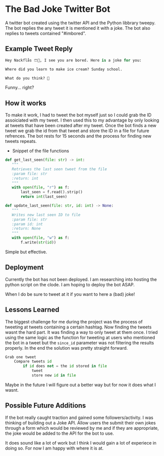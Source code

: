 
# The Bad Joke Twitter Bot

A twitter bot created using the twitter API and the Python libbrary tweepy.
The bot replies the any tweet it is mentioned it with a joke. The bot also replies to tweets contained "#imbored".


## Example Tweet Reply

```python
Hey Nackflås 🩳🔫, I see you are bored. Here is a joke for you:

Where did you learn to make ice cream? Sunday school.

What do you think? 🤖
```
Funny... right? 



## How it works
 
 To make it work, I had to tweet the bot myself just so I could grab the ID
 assoiciated with my tweet. I then used this to my advantage by only looking
 at tweets that have been created after my tweet. Once the bot finds a new tweet we grab
 the id from that tweet and store the ID in a file for future refrences. The bot rests for 15 seconds and the process for finding new tweets repeats.


 * Snippet of the file functions

 ```python
 def get_last_seen(file: str) -> int:
    """
    Retrieves the last seen tweet from the file
    :param file: str
    :return: int
    """
    with open(file, "r") as f:
        last_seen = f.read().strip()
        return int(last_seen)
 ```

 ```python 
 def update_last_seen(file: str, id: int) -> None:
    """
    Writes new last seen ID to file
    :param file: str
    :param id: int
    :return: None
    """
    with open(file, "w") as f:
        f.write(str(id))
 ```

 Simple but effective.
## Deployment

Currently the bot has not been deployed. I am researching into hosting  the 
python script on the clode. I am hoping to deploy the bot ASAP.

When I do be sure to tweet at it if you want to here a (bad) joke!



## Lessons Learned

The biggest challenge for me during the project was
the process of tweeting at tweets containing a certain hashtag.
Now finding the tweets wasnt the hard part. It was finding
a way to only tweet at them once. I tried using the same logic as the function
for tweeting at users who mentioned the bot in a tweet but the ``` since_id ``` parameter was not filtering the results properly.
In the end the solution was pretty straight forward.

```python
Grab one tweet
    Compare tweets id
        if id does not = the id stored in file
            tweet
            store new id in file
```
Maybe in the future I will figure out a better way but for now it does what I wasnt.


## Possible Future Additions

If the bot really caught traction and gained some followers/activity. 
I was thinking of building out a Joke API. Allow users the submit their own jokes through a form which
would be reviewed by me and if they are appropriate, the joke would be added to the API for the bot to use.

It does sound like a lot of work but I think I would gain a lot of experiece in doing so. For
now I am happy with where it is at.